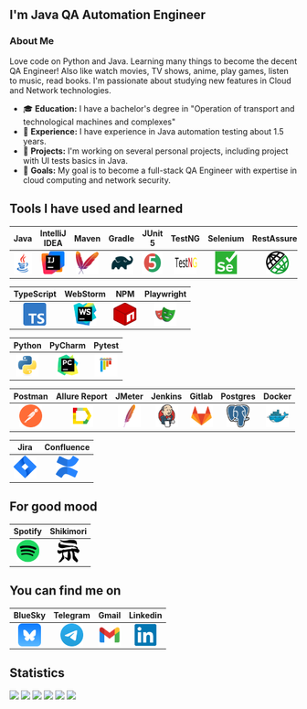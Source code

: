 I'm Java QA Automation Engineer
------------------

### About Me

Love code on Python and Java. Learning many things to become the decent QA Engineer! Also like watch movies, TV shows, anime, play games, listen to music, read books. I'm passionate about studying new features in Cloud and Network technologies.

- 🎓 **Education:** I have a bachelor's degree in "Operation of transport and technological machines and complexes"
- 💼 **Experience:** I have experience in Java automation testing about 1.5 years.
- 🚀 **Projects:** I'm working on several personal projects, including project with UI tests basics in Java.
- 🌱 **Goals:** My goal is to become a full-stack QA Engineer with expertise in cloud computing and network security.

## Tools I have used and learned


  
|                                                                            Java                                                                             |                                                                     IntelliJ IDEA                                                                     |                                                                       Maven                                                                        |                                                                      Gradle                                                                       |                                                                    JUnit 5                                                                     |                                                                                  TestNG                                                                                   |                                                           Selenium                                                           |                                                            RestAssured                                                             |
|:-----------------------------------------------------------------------------------------------------------------------------------------------------------:|:-----------------------------------------------------------------------------------------------------------------------------------------------------:|:--------------------------------------------------------------------------------------------------------------------------------------------------:|:-------------------------------------------------------------------------------------------------------------------------------------------------:|:----------------------------------------------------------------------------------------------------------------------------------------------:|:-------------------------------------------------------------------------------------------------------------------------------------------------------------------------:|:----------------------------------------------------------------------------------------------------------------------------:|:----------------------------------------------------------------------------------------------------------------------------------:|
| <a href="https://www.java.com/en/" target="_blank" rel="noreferrer"><img src="images/java_icon.png" width="40" height="40" alt="Java" /></a> | <a href="https://www.jetbrains.com/idea/" target="_blank" rel="noreferrer"><img src="images/idea_icon.png" width="40" height="40" alt="IntelliJ IDEA" /></a> | <a href="https://maven.apache.org/" target="_blank" rel="noreferrer"><img src="images/maven_icon_new.png" width="40" height="40" alt="Maven" /></a> | <a href="https://gradle.org/" target="_blank" rel="noreferrer"><img src="images/gradle_icon.svg" width="40" height="40" alt="Gradle" /></a> | <a href="https://junit.org/junit5/docs/current/user-guide/" target="_blank" rel="noreferrer"><img src="images/junit_icon_true.svg" width="40" height="40" alt="JUnit" /></a> |  <a href="https://testng.org/" target="_blank" rel="noreferrer"><img src="images/testbng_icon.png" width="40" height="40" alt="TestNG" /></a>  | <a href="https://www.selenium.dev/" target="_blank" rel="noreferrer"><img src="images/selenium_icon.svg" width="40" height="40" alt="Selenium" /></a> | <a href="https://rest-assured.io/" target="_blank" rel="noreferrer"><img src="images/restassured_icon.png" width="40" height="40" alt="RestAssured" /></a> |

|                                                                       TypeScript                                                                       |                                                                          WebStorm                                                                          |                                                                        NPM                                                                        |                                                                            Playwright                                                                             |
:------------------------------------------------------------------------------------------------------------------------------------------------------:|:----------------------------------------------------------------------------------------------------------------------------------------------------------:|:-------------------------------------------------------------------------------------------------------------------------------------------------:|:-----------------------------------------------------------------------------------------------------------------------------------------------------------------:|
|    <a href="https://www.typescriptlang.org/" target="_blank" rel="noreferrer"><img src="images/ts_icon.png" width="40" height="40" alt="TS" /></a>     | <a href="https://www.jetbrains.com/webstorm/" target="_blank" rel="noreferrer"><img src="images/webst_icon_1.png" width="40" height="40" alt="Webstorm" /></a> | <a href="https://www.npmjs.com/" target="_blank" rel="noreferrer"><img src="images/npm_icon.png" width="40" height="40" alt="NPM" /></a> | <a href="https://playwright.dev/docs/intro" target="_blank" rel="noreferrer"><img src="images/playwright_icon.svg" width="40" height="40" alt="Playwright" /></a> |

|                                                                      Python                                                                      |                                                                      PyCharm                                                                      |                                                                           Pytest                                                                           |
:------------------------------------------------------------------------------------------------------------------------------------------------:|:-------------------------------------------------------------------------------------------------------------------------------------------------:|:----------------------------------------------------------------------------------------------------------------------------------------------------------:|
| <a href="https://www.python.org/" target="_blank" rel="noreferrer"><img src="images/python_icon.svg" width="40" height="40" alt="Python" /></a> | <a href="https://www.jetbrains.com/pycharm/" target="_blank" rel="noreferrer"><img src="images/pycharm_icon.svg" width="40" height="40" alt="PyCharm" /></a> | <a href="https://docs.pytest.org/en/stable/" target="_blank" rel="noreferrer"><img src="images/pytest_icon.svg" width="40" height="40" alt="Pytest" /></a> |

|                                                                           Postman                                                                            |                                                                    Allure Report                                                                    |                                                                       JMeter                                                                       |                                                                        Jenkins                                                                         |                                                                      Gitlab                                                                      |                                                                       Postgres                                                                        |                                                                     Docker                                                                      |
:------------------------------------------------------------------------------------------------------------------------------------------------------------:|:---------------------------------------------------------------------------------------------------------------------------------------------------:|:--------------------------------------------------------------------------------------------------------------------------------------------------:|:------------------------------------------------------------------------------------------------------------------------------------------------------:|:------------------------------------------------------------------------------------------------------------------------------------------------:|:-----------------------------------------------------------------------------------------------------------------------------------------------------:|:-----------------------------------------------------------------------------------------------------------------------------------------------:|
| <a href="https://www.postman.com/" target="_blank" rel="noreferrer"><img src="images/postman_icon.svg" width="40" height="40" alt="Postman" /></a> | <a href="https://allurereport.org/" target="_blank" rel="noreferrer"><img src="images/allure_r.png" width="40" height="40" alt="AllureReport" /></a> | <a href="https://jmeter.apache.org/" target="_blank" rel="noreferrer"><img src="images/icons8-maven.png" width="40" height="40" alt="JMeter" /></a> | <a href="https://www.jenkins.io/" target="_blank" rel="noreferrer"><img src="images/jenkins_icon_n.svg" width="40" height="40" alt="Jenkins" /></a> | <a href="https://gitlab.com/MaxainNN" target="_blank" rel="noreferrer"><img src="images/gitlab_icon.webp" width="40" height="40" alt="Gitlab" /></a> | <a href="https://www.postgresql.org/" target="_blank" rel="noreferrer"><img src="images/postgr_icon.png" width="40" height="40" alt="Postgres" /></a> | <a href="https://www.docker.com/" target="_blank" rel="noreferrer"><img src="images/docker_icon.svg" width="40" height="40" alt="Docker" /></a> |

|                                                                            Jira                                                                             |                                                                               Confluence                                                                                |
:-----------------------------------------------------------------------------------------------------------------------------------------------------------:|:-----------------------------------------------------------------------------------------------------------------------------------------------------------------------:|
| <a href="https://www.atlassian.com/software/jira" target="_blank" rel="noreferrer"><img src="images/jira_icon.png" width="40" height="40" alt="Jira" /></a> | <a href="https://www.atlassian.com/software/confluence" target="_blank" rel="noreferrer"><img src="images/confluence_icon.png" width="40" height="40" alt="Confluence" /></a> |




## For good mood

|Spotify|Shikimori|
|:--:|:-----:|
|<a href="https://open.spotify.com/user/31ytrz4yuqfh6tzmh47qeop2sjky" target="_blank" rel="noreferrer"><img src="images/spotify_icon.png" width="40" height="40" alt="Spotify"></a>| <a href="https://shikimori.one/IMax-kun" target="_blank" rel="noreferrer"><img src="images/shikimori-icon.png" width="40" height="40" alt="Shikimori"></a> |

## You can find me on

| BlueSky | Telegram | Gmail | Linkedin |
|:-------:|:--------:|:-----:|:--------:|
|<a href="https://bsky.app/profile/maxain.bsky.social" target="blank"><img align="center" src="images/bluesky_icon.webp" alt="bs_icon" height="40" width="40" /></a>|<a href="https://t.me/maxain" target="blank"><img align="center" src="images/tg_n_icon.webp" alt="tg_icon" height="40" width="40" /></a>|<a href="mailto:imenolys23@gmail.com" target="blank"><img align="center" src="images/gmail_icon.svg" alt="gmail_icon" height="40" width="40" /></a>|<a href="https://www.linkedin.com/in/#/" target="blank"><img align="center" src="images/linkedin_icon.svg" alt="linkedin_icon" height="40" width="40" /></a>|


## Statistics



![](https://github-profile-summary-cards.vercel.app/api/cards/profile-details?username=MaxainNN&theme=merko)
![](https://github-profile-summary-cards.vercel.app/api/cards/profile-details?username=MaxainNNo&theme=merko)
![](https://github-profile-summary-cards.vercel.app/api/cards/most-commit-language?username=MaxainNN&theme=merko)
![](https://github-profile-summary-cards.vercel.app/api/cards/repos-per-language?username=MaxainNN&theme=merko)
![](https://github-profile-summary-cards.vercel.app/api/cards/stats?username=MaxainNN&theme=merko)
![](https://github-profile-summary-cards.vercel.app/api/cards/productive-time?username=MaxainNN&theme=merko)

